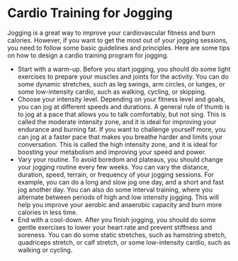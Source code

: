 # Cardio Training for Jogging

Jogging is a great way to improve your cardiovascular fitness and burn calories. However, if you want to get the most out of your jogging sessions, you need to follow some basic guidelines and principles. Here are some tips on how to design a cardio training program for jogging.

- Start with a warm-up. Before you start jogging, you should do some light exercises to prepare your muscles and joints for the activity. You can do some dynamic stretches, such as leg swings, arm circles, or lunges, or some low-intensity cardio, such as walking, cycling, or skipping.
- Choose your intensity level. Depending on your fitness level and goals, you can jog at different speeds and durations. A general rule of thumb is to jog at a pace that allows you to talk comfortably, but not sing. This is called the moderate intensity zone, and it is ideal for improving your endurance and burning fat. If you want to challenge yourself more, you can jog at a faster pace that makes you breathe harder and limits your conversation. This is called the high intensity zone, and it is ideal for boosting your metabolism and improving your speed and power.
- Vary your routine. To avoid boredom and plateaus, you should change your jogging routine every few weeks. You can vary the distance, duration, speed, terrain, or frequency of your jogging sessions. For example, you can do a long and slow jog one day, and a short and fast jog another day. You can also do some interval training, where you alternate between periods of high and low intensity jogging. This will help you improve your aerobic and anaerobic capacity and burn more calories in less time.
- End with a cool-down. After you finish jogging, you should do some gentle exercises to lower your heart rate and prevent stiffness and soreness. You can do some static stretches, such as hamstring stretch, quadriceps stretch, or calf stretch, or some low-intensity cardio, such as walking or cycling.
